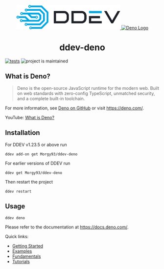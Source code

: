 <div align="center">
    <a href="https://ddev.com/">
        <img src="https://raw.githubusercontent.com/ddev/ddev/master/images/ddev-logo.svg" alt="DDEV logo" height="80">
    </a>
    <a href="https://deno.sh">
        <img src="https://github.com/user-attachments/assets/f776e4a5-6747-45ac-a03c-53e80094b8e1"
            alt="Deno Logo"
            height="80"
        >
    </a>
    <h1 align="center">ddev-deno</h1>
</div>

[![tests](https://github.com/Morgy93/ddev-deno/actions/workflows/tests.yml/badge.svg)](https://github.com/Morgy93/ddev-deno/actions/workflows/tests.yml)
![project is maintained](https://img.shields.io/maintenance/yes/2024.svg)

## What is Deno?

> Deno is the open-source JavaScript runtime for the modern web.
> Built on web standards with zero-config TypeScript, unmatched security, and a complete built-in toolchain.

For more information,
see [Deno on GitHub](https://github.com/denoland/deno/?tab=readme-ov-file#deno)
or visit <https://deno.com/>.

YouTube: [What is Deno?](https://www.youtube.com/watch?v=KPTOo4k8-GE)

## Installation

For DDEV v1.23.5 or above run

```shell
ddev add-on get Morgy93/ddev-deno
```

For earlier versions of DDEV run

```shell
ddev get Morgy93/ddev-deno
```

Then restart the project

```shell
ddev restart
```

## Usage

```shell
ddev deno
```

Please refer to the documentation at <https://docs.deno.com/>.

Quick links:

- [Getting Started](https://docs.deno.com/runtime/)
- [Examples](https://docs.deno.com/examples/)
- [Fundamentals](https://docs.deno.com/runtime/fundamentals/)
- [Tutorials](https://docs.deno.com/runtime/tutorials/)
